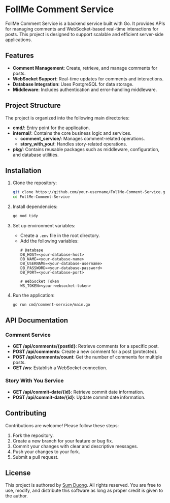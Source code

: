 # FollMe Comment Service

FollMe Comment Service is a backend service built with Go. It provides APIs for managing comments and WebSocket-based real-time interactions for posts. This project is designed to support scalable and efficient server-side applications.

## Features

- **Comment Management**: Create, retrieve, and manage comments for posts.
- **WebSocket Support**: Real-time updates for comments and interactions.
- **Database Integration**: Uses PostgreSQL for data storage.
- **Middleware**: Includes authentication and error-handling middleware.

## Project Structure

The project is organized into the following main directories:

- **cmd/**: Entry point for the application.
- **internal/**: Contains the core business logic and services.
  - **comment_service/**: Manages comment-related operations.
  - **story_with_you/**: Handles story-related operations.
- **pkg/**: Contains reusable packages such as middleware, configuration, and database utilities.

## Installation

1. Clone the repository:
   ```bash
   git clone https://github.com/your-username/FollMe-Comment-Service.git
   cd FollMe-Comment-Service
   ```

2. Install dependencies:
   ```bash
   go mod tidy
   ```

3. Set up environment variables:
   - Create a `.env` file in the root directory.
   - Add the following variables:
     ```env
     # Database
     DB_HOST=<your-database-host>
     DB_NAME=<your-database-name>
     DB_USERNAME=<your-database-username>
     DB_PASSWORD=<your-database-password>
     DB_PORT=<your-database-port>

     # WebSocket Token
     WS_TOKEN=<your-websocket-token>
     ```

4. Run the application:
   ```bash
   go run cmd/comment-service/main.go
   ```

## API Documentation

### Comment Service
- **GET /api/comments/{postId}**: Retrieve comments for a specific post.
- **POST /api/comments**: Create a new comment for a post (protected).
- **POST /api/comments/count**: Get the number of comments for multiple posts.
- **GET /ws**: Establish a WebSocket connection.

### Story With You Service
- **GET /api/commit-date/{id}**: Retrieve commit date information.
- **POST /api/commit-date/{id}**: Update commit date information.

## Contributing

Contributions are welcome! Please follow these steps:

1. Fork the repository.
2. Create a new branch for your feature or bug fix.
3. Commit your changes with clear and descriptive messages.
4. Push your changes to your fork.
5. Submit a pull request.

## License

This project is authored by [Sum Duong](https://github.com/sumsv50). All rights reserved. You are free to use, modify, and distribute this software as long as proper credit is given to the author.
